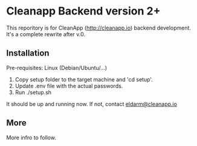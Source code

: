 # Cleanapp Backend version 2+

This reporitory is for CleanApp (http://cleanapp.io) backend development.
It's a complete rewrite after v.0.

## Installation

Pre-requisites: Linux (Debian/Ubuntu/...)

1. Copy setup folder to the target machine and 'cd setup'.
2. Update .env file with the actual passwords.
3. Run ./setup.sh

It should be up and running now. If not, contact eldarm@cleanapp.io

## More

More infro to follow.

